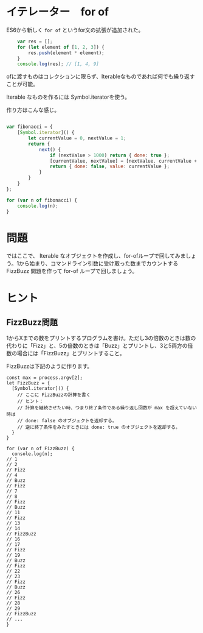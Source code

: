 # イテレーター　for of

ES6から新しく `for of` というfor文の拡張が追加された。

```javascript
    var res = [];
    for (let element of [1, 2, 3]) {
        res.push(element * element);
    }
    console.log(res); // [1, 4, 9]
```

ofに渡すものはコレクションに限らず、Iterableなものであれば何でも繰り返すことが可能。

Iterable なものを作るには Symbol.iteratorを使う。

作り方はこんな感じ。


```javascript

var fibonacci = {
    [Symbol.iterator]() {
        let currentValue = 0, nextValue = 1;
        return {
            next() {
                if (nextValue > 1000) return { done: true };
                [currentValue, nextValue] = [nextValue, currentValue + nextValue];
                return { done: false, value: currentValue };
            }
        }
    }   
};

for (var n of fibonacci) {
    console.log(n);
}
```

# 問題

ではここで、 Iterable なオブジェクトを作成し、for-ofループで回してみましょう。1から始まり、コマンドライン引数に受け取った数までカウントするFizzBuzz 問題を作って for-of ループで回しましょう。

# ヒント

## FizzBuzz問題

1からXまでの数をプリントするプログラムを書け。ただし3の倍数のときは数の代わりに「Fizz」と、5の倍数のときは「Buzz」とプリントし、3と5両方の倍数の場合には「FizzBuzz」とプリントすること。

FizzBuzzは下記のように作ります。

    const max = process.argv[2];
    let FizzBuzz = {
      [Symbol.iterator]() {
        // ここに FizzBuzzの計算を書く
        // ヒント：
        // 計算を継続させたい時、つまり終了条件である繰り返し回数が max を超えていない時は
        // done: false のオブジェクトを返却する。
        // 逆に終了条件をみたすときには done: true のオブジェクトを返却する。
      }
    }

    for (var n of FizzBuzz) {
      console.log(n);
    // 1
    // 2
    // Fizz
    // 4
    // Buzz
    // Fizz
    // 7
    // 8
    // Fizz
    // Buzz
    // 11
    // Fizz
    // 13
    // 14
    // FizzBuzz
    // 16
    // 17
    // Fizz
    // 19
    // Buzz
    // Fizz
    // 22
    // 23
    // Fizz
    // Buzz
    // 26
    // Fizz
    // 28
    // 29
    // FizzBuzz
    // ...
    }

